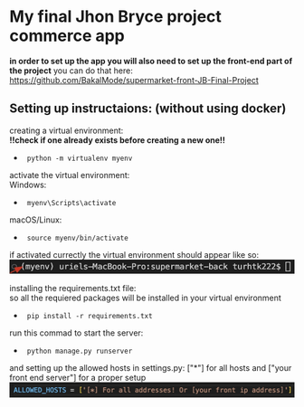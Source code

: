 # My final Jhon Bryce project commerce app

**in order to set up the app you will also need to set up the front-end part of the project**
you can do that here: https://github.com/BakalMode/supermarket-front-JB-Final-Project


## Setting up instructaions: (without using docker)

creating a virtual environment:                                                                
**!!check if one already exists before creating a new one!!**
-      python -m virtualenv myenv

activate the virtual environment:                                                                                                       
Windows:                                                                                                                                
-      myenv\Scripts\activate
macOS/Linux:                                                                                                                            
-      source myenv/bin/activate

if activated currectly the virtual environment should appear like so:                                       
![EnvCheck](readmeImages/envcheck.jpg)

                                                                                                            
installing the requirements.txt file:                                                               
so all the requiered packages will be installed in your virtual environment
-      pip install -r requirements.txt

run this commad to start the server:
-      python manage.py runserver

and setting up the allowed hosts in settings.py:
["*"] for all hosts and ["your front end server"] for a proper setup
![HOSTS](readmeImages/allowed_hosts2.jpg)

